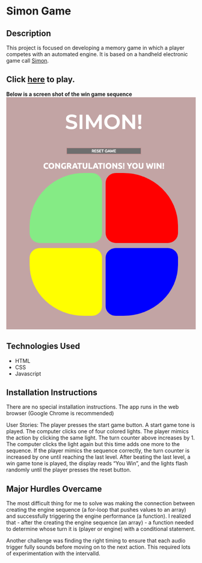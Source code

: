# Simon Game

## Description

This project is focused on developing a memory game in which a player competes with an automated engine. It is based on a handheld electronic game call [Simon](https://en.wikipedia.org/wiki/Simon_(game)).

## Click [here](https://simon-game-2020.herokuapp.com/) to play.

**Below is a screen shot of the win game sequence**
![simon win game sequence](images/simon-win-game-screenshot.png)

## Technologies Used
* HTML
* CSS
* Javascript

## Installation Instructions
There are no special installation instructions. The app runs in the web browser (Google Chrome is recommended)

User Stories:
The player presses the start game button. A start game tone is played. The computer clicks one of four colored lights. The player mimics the action by clicking the same light. The turn counter above increases by 1. The computer clicks the light again but this time adds one more to the sequence. If the player mimics the sequence correctly, the turn counter is increased by one until reaching the last level. After beating the last level, a win game tone is played, the display reads “You Win”, and the lights flash randomly until the player presses the reset button.

## Major Hurdles Overcame

The most difficult thing for me to solve was making the connection between creating the engine sequence (a for-loop that pushes values to an array) and successfully triggering the engine performance (a function). I realized that - after the creating the engine sequence (an array) - a function needed to determine whose turn it is (player or engine) with a conditional statement.

Another challenge was finding the right timing to ensure that each audio trigger fully sounds before moving on to the next action. This required lots of experimentation with the intervalId.
